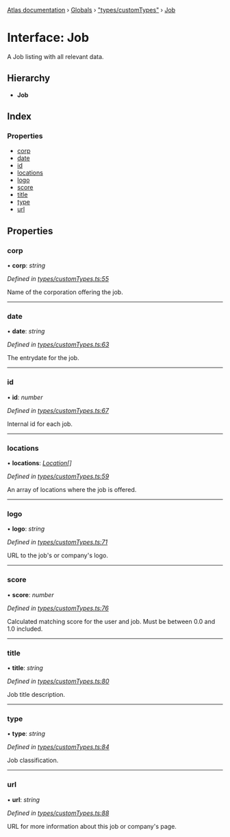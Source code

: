 [Atlas documentation](../README.md) › [Globals](../globals.md) › ["types/customTypes"](../modules/_types_customtypes_.md) › [Job](_types_customtypes_.job.md)

# Interface: Job

A Job listing with all relevant data.

## Hierarchy

* **Job**

## Index

### Properties

* [corp](_types_customtypes_.job.md#corp)
* [date](_types_customtypes_.job.md#date)
* [id](_types_customtypes_.job.md#id)
* [locations](_types_customtypes_.job.md#locations)
* [logo](_types_customtypes_.job.md#logo)
* [score](_types_customtypes_.job.md#score)
* [title](_types_customtypes_.job.md#title)
* [type](_types_customtypes_.job.md#type)
* [url](_types_customtypes_.job.md#url)

## Properties

###  corp

• **corp**: *string*

*Defined in [types/customTypes.ts:55](https://github.com/chronark/atlas/blob/0720030/src/types/customTypes.ts#L55)*

Name of the corporation offering the job.

___

###  date

• **date**: *string*

*Defined in [types/customTypes.ts:63](https://github.com/chronark/atlas/blob/0720030/src/types/customTypes.ts#L63)*

The entrydate for the job.

___

###  id

• **id**: *number*

*Defined in [types/customTypes.ts:67](https://github.com/chronark/atlas/blob/0720030/src/types/customTypes.ts#L67)*

Internal id for each job.

___

###  locations

• **locations**: *[Location](../modules/_types_customtypes_.md#location)[]*

*Defined in [types/customTypes.ts:59](https://github.com/chronark/atlas/blob/0720030/src/types/customTypes.ts#L59)*

An array of locations where the job is offered.

___

###  logo

• **logo**: *string*

*Defined in [types/customTypes.ts:71](https://github.com/chronark/atlas/blob/0720030/src/types/customTypes.ts#L71)*

URL to the job's or company's logo.

___

###  score

• **score**: *number*

*Defined in [types/customTypes.ts:76](https://github.com/chronark/atlas/blob/0720030/src/types/customTypes.ts#L76)*

Calculated matching score for the user and job.
Must be between 0.0 and 1.0 included.

___

###  title

• **title**: *string*

*Defined in [types/customTypes.ts:80](https://github.com/chronark/atlas/blob/0720030/src/types/customTypes.ts#L80)*

Job title description.

___

###  type

• **type**: *string*

*Defined in [types/customTypes.ts:84](https://github.com/chronark/atlas/blob/0720030/src/types/customTypes.ts#L84)*

Job classification.

___

###  url

• **url**: *string*

*Defined in [types/customTypes.ts:88](https://github.com/chronark/atlas/blob/0720030/src/types/customTypes.ts#L88)*

URL for more information about this job or company's page.
